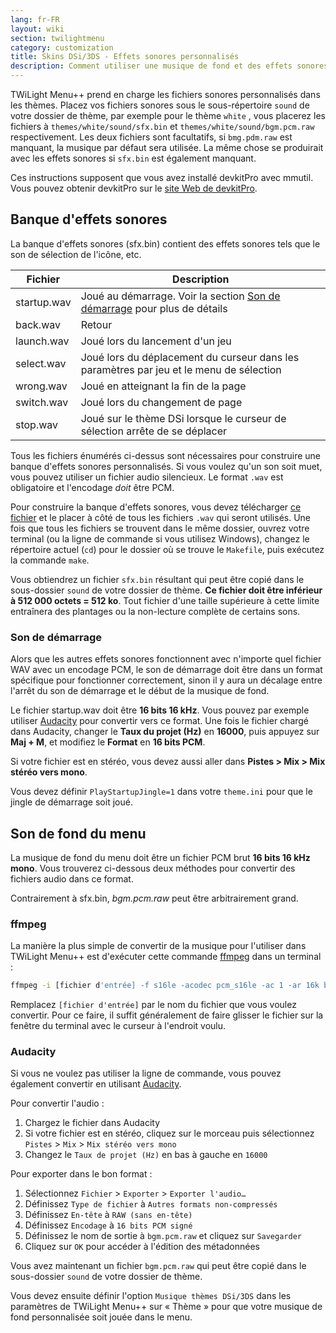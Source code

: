 ```yaml
---
lang: fr-FR
layout: wiki
section: twilightmenu
category: customization
title: Skins DSi/3DS - Effets sonores personnalisés
description: Comment utiliser une musique de fond et des effets sonores personnalisés dans les skins DSi et 3DS pour TWiLight Menu++
---
```


TWiLight Menu++ prend en charge les fichiers sonores personnalisés dans les thèmes. Placez vos fichiers sonores sous le sous-répertoire `sound` de votre dossier de thème, par exemple pour le thème `white` , vous placerez les fichiers à `themes/white/sound/sfx.bin` et `themes/white/sound/bgm.pcm.raw` respectivement. Les deux fichiers sont facultatifs, si `bmg.pdm.raw` est manquant, la musique par défaut sera utilisée. La même chose se produirait avec les effets sonores si `sfx.bin` est également manquant.

Ces instructions supposent que vous avez installé devkitPro avec mmutil. Vous pouvez obtenir devkitPro sur le [site Web de devkitPro](https://devkitpro.org/wiki/Getting_Started).

## Banque d'effets sonores
La banque d'effets sonores (sfx.bin) contient des effets sonores tels que le son de sélection de l'icône, etc.

| Fichier     | Description                                                                                |
| ----------- | ------------------------------------------------------------------------------------------ |
| startup.wav | Joué au démarrage. Voir la section [Son de démarrage](#startup-sound) pour plus de détails |
| back.wav    | Retour                                                                                     |
| launch.wav  | Joué lors du lancement d'un jeu                                                            |
| select.wav  | Joué lors du déplacement du curseur dans les paramètres par jeu et le menu de sélection    |
| wrong.wav   | Joué en atteignant la fin de la page                                                       |
| switch.wav  | Joué lors du changement de page                                                            |
| stop.wav    | Joué sur le thème DSi lorsque le curseur de sélection arrête de se déplacer                |

Tous les fichiers énumérés ci-dessus sont nécessaires pour construire une banque d'effets sonores personnalisés. Si vous voulez qu'un son soit muet, vous pouvez utiliser un fichier audio silencieux. Le format `.wav` est obligatoire et l'encodage *doit* être PCM.

Pour construire la banque d'effets sonores, vous devez télécharger [ce fichier](/assets/files/Makefile) et le placer à côté de tous les fichiers `.wav` qui seront utilisés. Une fois que tous les fichiers se trouvent dans le même dossier, ouvrez votre terminal (ou la ligne de commande si vous utilisez Windows), changez le répertoire actuel (`cd`) pour le dossier où se trouve le `Makefile`, puis exécutez la commande `make`.

Vous obtiendrez un fichier `sfx.bin` résultant qui peut être copié dans le sous-dossier `sound` de votre dossier de thème. **Ce fichier doit être inférieur à 512 000 octets = 512 ko**. Tout fichier d'une taille supérieure à cette limite entraînera des plantages ou la non-lecture complète de certains sons.

### Son de démarrage
Alors que les autres effets sonores fonctionnent avec n'importe quel fichier WAV avec un encodage PCM, le son de démarrage doit être dans un format spécifique pour fonctionner correctement, sinon il y aura un décalage entre l'arrêt du son de démarrage et le début de la musique de fond.

Le fichier startup.wav doit être **16 bits 16 kHz**. Vous pouvez par exemple utiliser [Audacity](https://www.audacityteam.org/download/) pour convertir vers ce format. Une fois le fichier chargé dans Audacity, changer le **Taux du projet (Hz)** en **16000**, puis appuyez sur **Maj + M**, et modifiez le **Format** en **16 bits PCM**.

Si votre fichier est en stéréo, vous devez aussi aller dans **Pistes > Mix > Mix stéréo vers mono**.

Vous devez définir `PlayStartupJingle=1` dans votre `theme.ini` pour que le jingle de démarrage soit joué.


## Son de fond du menu
La musique de fond du menu doit être un fichier PCM brut **16 bits 16 kHz mono**. Vous trouverez ci-dessous deux méthodes pour convertir des fichiers audio dans ce format.

Contrairement à sfx.bin, *bgm.pcm.raw* peut être arbitrairement grand.

### ffmpeg
La manière la plus simple de convertir de la musique pour l'utiliser dans TWiLight Menu++ est d'exécuter cette commande [ffmpeg](https://ffmpeg.org) dans un terminal :

```bash
ffmpeg -i [fichier d'entrée] -f s16le -acodec pcm_s16le -ac 1 -ar 16k bgm.pcm.raw
```

Remplacez `[fichier d'entrée]` par le nom du fichier que vous voulez convertir. Pour ce faire, il suffit généralement de faire glisser le fichier sur la fenêtre du terminal avec le curseur à l'endroit voulu.

### Audacity
Si vous ne voulez pas utiliser la ligne de commande, vous pouvez également convertir en utilisant [Audacity](https://www.audacityteam.org/download/).

Pour convertir l'audio :
1. Chargez le fichier dans Audacity
1. Si votre fichier est en stéréo, cliquez sur le morceau puis sélectionnez `Pistes` > `Mix` > `Mix stéréo vers mono`
1. Changez le `Taux de projet (Hz)` en bas à gauche en `16000`

Pour exporter dans le bon format :
1. Sélectionnez `Fichier` > `Exporter` > `Exporter l'audio…`
1. Définissez `Type de fichier` à `Autres formats non-compressés`
1. Définissez `En-tête` à `RAW (sans en-tête)`
1. Définissez `Encodage` à `16 bits PCM signé`
1. Définissez le nom de sortie à `bgm.pcm.raw` et cliquez sur `Savegarder`
1. Cliquez sur `OK` pour accéder à l'édition des métadonnées

Vous avez maintenant un fichier `bgm.pcm.raw` qui peut être copié dans le sous-dossier `sound` de votre dossier de thème.

 Vous devez ensuite définir l'option `Musique thèmes DSi/3DS` dans les paramètres de TWiLight Menu++ sur « Thème » pour que votre musique de fond personnalisée soit jouée dans le menu.